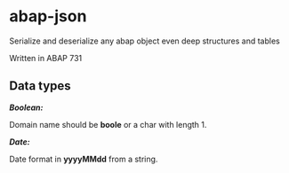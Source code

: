 # abap-json
Serialize and deserialize any abap object even deep structures and tables

Written in ABAP 731

## Data types
***Boolean:***

Domain name should be **boole** or a char with length 1.

***Date:***

Date format in **yyyyMMdd** from a string.
